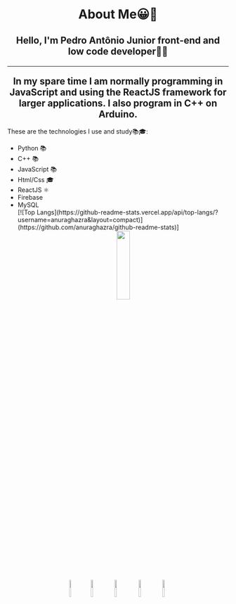 <h1 align="center">About Me😀👋</h1>
<h2 align="center">Hello, I'm Pedro Antônio Junior front-end and low code developer👨‍💻 <hr>
In my spare time I am normally programming in JavaScript and using the ReactJS framework for larger applications. I also program in C++ on Arduino.</h2>

These are the technologies I use and study📚🎓:

<div align="start">
  <ul>
    <li>Python 📚</li>
    <li>C++ 📚</li>
    <li>JavaScript 📚</li>
    <li>Html/Css 🎓</li>
    <li>ReactJS ⚛️</li>
    <li>Firebase</li>
    <li>MySQL</li>
    <div>
      [![Top Langs](https://github-readme-stats.vercel.app/api/top-langs/?username=anuraghazra&layout=compact)](https://github.com/anuraghazra/github-readme-stats)]
    </div>
    <div align="center"><img  src="https://github.com/Pedrooaj/Pedrooaj/assets/133423641/dc3994c2-21b4-4fb9-ba43-f53c45433d72" width="25%" height="20%" /></div>
  </ul>
  
  
</div>





<div align="center">
<img src="https://github.com/Pedrooaj/Pedrooaj/assets/133423641/ea547530-19df-4f79-b50e-4b835933ba1e" width="8%" height="10%" />
<img src="https://github.com/Pedrooaj/Pedrooaj/assets/133423641/373ea7e8-83e1-465f-9eb2-8dda7a921b4c" width="10%" height="10%" />
<img src="https://github.com/Pedrooaj/Pedrooaj/assets/133423641/86ec3973-c776-43a8-82da-07de276879d8" width="10%" height="10%" />
<img src="https://github.com/Pedrooaj/Pedrooaj/assets/133423641/61d28d04-b119-47fa-8314-bf7e45259f95" width="10%" height="10%" />
<img src="https://github.com/Pedrooaj/Pedrooaj/assets/133423641/9682f698-ae1c-45d4-ba03-0524bf858a70" width="10%" height="10%" />
</div>


